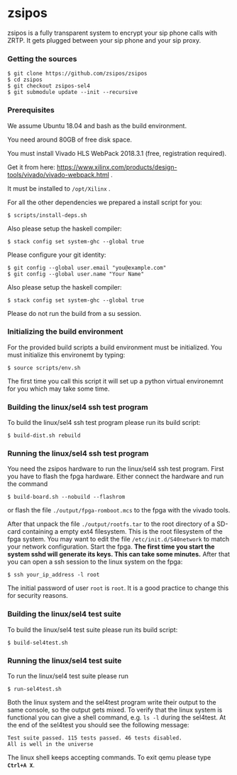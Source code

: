 # zsipos

zsipos is a fully transparent system to encrypt your sip phone calls with ZRTP. It gets plugged between your sip phone and your sip proxy.


### Getting the sources

	$ git clone https://github.com/zsipos/zsipos
	$ cd zsipos
	$ git checkout zsipos-sel4
	$ git submodule update --init --recursive


### Prerequisites

We assume Ubuntu 18.04 and bash as the build environment.

You need around 80GB of free disk space.

You must install Vivado HLS WebPack 2018.3.1 (free, registration required). 

Get it from here: https://www.xilinx.com/products/design-tools/vivado/vivado-webpack.html .

It must be installed to `/opt/Xilinx` .


For all the other dependencies we prepared a install script for you:

	$ scripts/install-deps.sh

Also please setup the haskell compiler:

	$ stack config set system-ghc --global true

Please configure your git identity:

	$ git config --global user.email "you@example.com"
	$ git config --global user.name "Your Name"


Also please setup the haskell compiler:

	$ stack config set system-ghc --global true

Please do not run the build from a su session.


### Initializing the build environment

For the provided build scripts a build environment must be initialized.
You must initialize this environemt by typing:

	$ source scripts/env.sh

The first time you call this script it will set up a python virtual environemnt for you which may take some time.

### Building the linux/sel4 ssh test program

To build the linux/sel4 ssh test program please run its build script:

	$ build-dist.sh rebuild

### Running the linux/sel4 ssh test program

You need the zsipos hardware to run the linux/sel4 ssh test program.
First you have to flash the fpga hardware. Either connect the hardware and run the command

	$ build-board.sh --nobuild --flashrom

or flash the file `./output/fpga-romboot.mcs` to the fpga with the vivado tools.

After that unpack the file `./output/rootfs.tar` to the root directory of a SD-card containing a empty ext4 filesystem. 
This is the root filesystem of the fpga system. You may want to edit the file `/etc/init.d/S40network`
to match your network configuration. Start the fpga. 
**The first time you start the system sshd will generate its keys. This can take some minutes.**
After that you can open a ssh session to the linux system on the fpga:

	$ ssh your_ip_address -l root

The initial password of user `root` is `root`. It is a good practice to change this for security reasons.

### Building the linux/sel4 test suite

To build the linux/sel4 test suite please run its build script:

	$ build-sel4test.sh

### Running the linux/sel4 test suite

To run the linux/sel4 test suite please run 

	$ run-sel4test.sh

Both the linux system and the sel4test program write their output to the same console, so the output gets mixed.
To verify that the linux system is functional you can give a shell command, e.g. `ls -l` during the sel4test.
At the end of the sel4test you should see the following message:

	Test suite passed. 115 tests passed. 46 tests disabled.
	All is well in the universe


The linux shell keeps accepting commands. To exit qemu please type **`Ctrl+A X`**.


